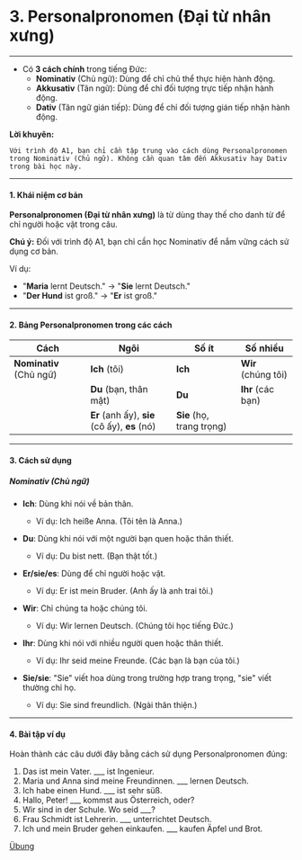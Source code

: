 # 3. Personalpronomen (Đại từ nhân xưng) 

---
- Có **3 cách chính** trong tiếng Đức:
    - **Nominativ** (Chủ ngữ): Dùng để chỉ chủ thể thực hiện hành động.
    - **Akkusativ** (Tân ngữ): Dùng để chỉ đối tượng trực tiếp nhận hành động.
    - **Dativ** (Tân ngữ gián tiếp): Dùng để chỉ đối tượng gián tiếp nhận hành động.

**Lời khuyên:** 
```
Với trình độ A1, bạn chỉ cần tập trung vào cách dùng Personalpronomen trong Nominativ (Chủ ngữ). Không cần quan tâm đến Akkusativ hay Dativ trong bài học này.
```

---

#### 1. Khái niệm cơ bản

**Personalpronomen (Đại từ nhân xưng)** là từ dùng thay thế cho danh từ để chỉ người hoặc vật trong câu.

**Chú ý:** Đối với trình độ A1, bạn chỉ cần học Nominativ để nắm vững cách sử dụng cơ bản.

Ví dụ:

- "**Maria** lernt Deutsch." → "**Sie** lernt Deutsch."
- "**Der Hund** ist groß." → "**Er** ist groß."

---

#### 2. Bảng Personalpronomen trong các cách

| **Cách**                | **Ngôi**                                      | **Số ít**                 | **Số nhiều**        |
| ----------------------- | --------------------------------------------- | ------------------------- | ------------------- |
| **Nominativ** (Chủ ngữ) | **Ich** (tôi)                                 | **Ich**                   | **Wir** (chúng tôi) |
|                         | **Du** (bạn, thân mật)                        | **Du**                    | **Ihr** (các bạn)   |
|                         | **Er** (anh ấy), **sie** (cô ấy), **es** (nó) | **Sie** (họ, trang trọng) |                     |

---

#### 3. Cách sử dụng

##### Nominativ (Chủ ngữ)

- **Ich**: Dùng khi nói về bản thân.
    
    - Ví dụ: Ich heiße Anna. (Tôi tên là Anna.)
- **Du**: Dùng khi nói với một người bạn quen hoặc thân thiết.
    
    - Ví dụ: Du bist nett. (Bạn thật tốt.)
- **Er/sie/es**: Dùng để chỉ người hoặc vật.
    
    - Ví dụ: Er ist mein Bruder. (Anh ấy là anh trai tôi.)
- **Wir**: Chỉ chúng ta hoặc chúng tôi.
    
    - Ví dụ: Wir lernen Deutsch. (Chúng tôi học tiếng Đức.)
- **Ihr**: Dùng khi nói với nhiều người quen hoặc thân thiết.
    
    - Ví dụ: Ihr seid meine Freunde. (Các bạn là bạn của tôi.)
- **Sie/sie**: "Sie" viết hoa dùng trong trường hợp trang trọng, "sie" viết thường chỉ họ.
    
    - Ví dụ: Sie sind freundlich. (Ngài thân thiện.)

---

#### 4. Bài tập ví dụ

Hoàn thành các câu dưới đây bằng cách sử dụng Personalpronomen đúng:

1. Das ist mein Vater. ___ ist Ingenieur.
2. Maria und Anna sind meine Freundinnen. ___ lernen Deutsch.
3. Ich habe einen Hund. ___ ist sehr süß.
4. Hallo, Peter! ___ kommst aus Österreich, oder?
5. Wir sind in der Schule. Wo seid ___?
6. Frau Schmidt ist Lehrerin. ___ unterrichtet Deutsch.
7. Ich und mein Bruder gehen einkaufen. ___ kaufen Äpfel und Brot.

[Übung](https://mein-deutschbuch.de/grammatikuebungen-personalpronomen.html)